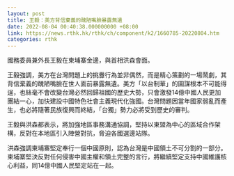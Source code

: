 ```yaml
---
layout: post
title: 王毅：美方背信棄義的醜陋嘴臉暴露無遺
date: 2022-08-04 00:40:38.000000000 +08:00
link: https://news.rthk.hk/rthk/ch/component/k2/1660785-20220804.htm
categories: rthk
---
```


國務委員兼外長王毅在柬埔寨金邊，與首相洪森會面。

王毅強調，美方在台灣問題上的挑釁行為並非偶然，而是精心策劃的一場鬧劇，其背信棄義的醜陋嘴臉在世人面前暴露無遺。美方「以台制華」的圖謀根本不可能得逞，也絲毫不會改變台灣必然回歸祖國的歷史大勢，只會激發14億中國人民更加團結一心，加快建設中國特色社會主義現代化強國。台灣問題因當年國家弱亂而產生，也必將隨著民族復興而終結，「台獨」勢力必將受到歷史的審判。

王毅與洪森都表示，將加強地區事務溝通協調，堅持以東盟為中心的區域合作架構，反對在本地區引入陣營對抗，脅迫各國選邊站隊。

洪森強調柬埔寨堅定奉行一個中國原則，認為台灣是中國領土不可分割的一部分。柬埔寨堅決反對任何侵害中國主權和領土完整的言行，將繼續堅定支持中國維護核心利益，同14億中國人民堅定站在一起。
